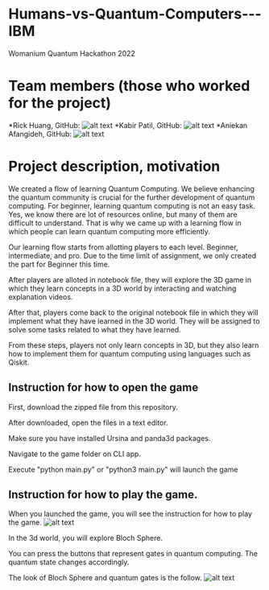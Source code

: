 # Humans-vs-Quantum-Computers---IBM
Womanium Quantum Hackathon 2022

# Team members (those who worked for the project)
*Rick Huang, GitHub: ![alt text](https://github.com/Rick0317)
*Kabir Patil, GitHub: ![alt text](https://github.com/kabir1729)
*Aniekan Afangideh, GitHub: ![alt text]()

# Project description, motivation
We created a flow of learning Quantum Computing. We believe enhancing the quantum community is crucial for the further development of quantum computing. For beginner, learning quantum computing is not an easy task. Yes, we know there are lot of resources online, but many of them are difficult to understand. That is why we came up with a learning flow in which people can learn quantum computing more efficiently.

Our learning flow starts from allotting players to each level. Beginner, intermediate, and pro. Due to the time limit of assignment, we only created the part for Beginner this time. 

After players are alloted in notebook file, they will explore the 3D game in which they learn concepts in a 3D world by interacting and watching explanation videos. 

After that, players come back to the original notebook file in which they will implement what they have learned in the 3D world. They will be assigned to solve some tasks related to what they have learned. 

From these steps, players not only learn concepts in 3D, but they also learn how to implement them for quantum computing using languages such as Qiskit. 


## Instruction for how to open the game
First, download the zipped file from this repository.

After downloaded, open the files in a text editor. 

Make sure you have installed Ursina and panda3d packages.

Navigate to the game folder on CLI app. 

Execute "python main.py" or "python3 main.py" will launch the game

## Instruction for how to play the game.
When you launched the game, you will see the instruction for how to play the game. 
![alt text](https://github.com/Rick0317/Humans-vs-Quantum-Computers---IBM/blob/master/assets/tutorial_screen.png?raw=true)

In the 3d world, you will explore Bloch Sphere. 

You can press the buttons that represent gates in quantum computing. The quantum state changes accordingly.

The look of Bloch Sphere and quantum gates is the follow.
![alt text](https://github.com/Rick0317/Humans-vs-Quantum-Computers---IBM/blob/master/game_screen.png?raw=true)